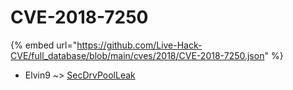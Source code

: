 # CVE-2018-7250
{% embed url="https://github.com/Live-Hack-CVE/full_database/blob/main/cves/2018/CVE-2018-7250.json" %}

* Elvin9 ~> [SecDrvPoolLeak](https://www.alice-snow.ru/2018/database/cve-2018-7250/secdrvpoolleak-elvin9)